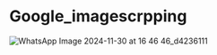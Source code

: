 # Google_imagescrpping
![WhatsApp Image 2024-11-30 at 16 46 46_d4236111](https://github.com/user-attachments/assets/ec235a1a-6b2b-4bff-ad20-b6827ddfb666)
